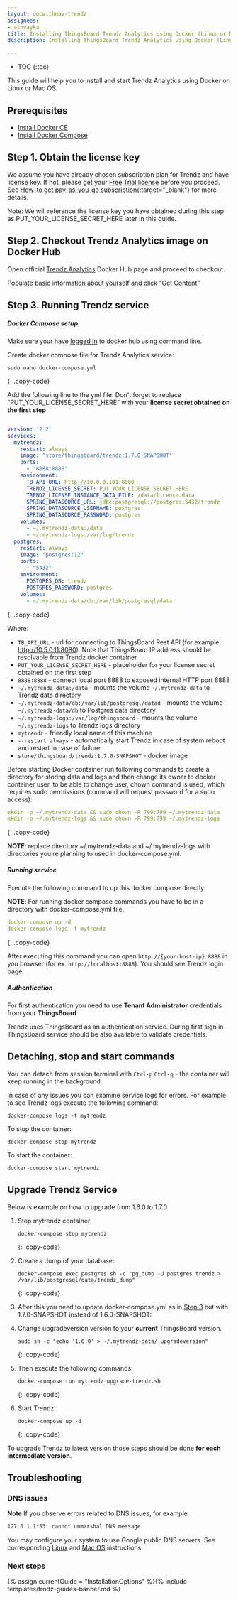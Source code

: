 ```yaml
---
layout: docwithnav-trendz
assignees:
- ashvayka
title: Installing ThingsBoard Trendz Analytics using Docker (Linux or Mac OS)
description: Installing ThingsBoard Trendz Analytics using Docker (Linux or Mac OS)

---
```


* TOC
{:toc}


This guide will help you to install and start Trendz Analytics using Docker on Linux or Mac OS. 

## Prerequisites

- [Install Docker CE](https://docs.docker.com/engine/installation/)
- [Install Docker Compose](https://docs.docker.com/compose/install/)

## Step 1. Obtain the license key 

We assume you have already chosen subscription plan for Trendz and have license key. If not, please get your [Free Trial license](/pricing/?active=trendz) before you proceed.
See [How-to get pay-as-you-go subscription](https://www.youtube.com/watch?v=dK-QDFGxWek){:target="_blank"} for more details.

Note: We will reference the license key you have obtained during this step as PUT_YOUR_LICENSE_SECRET_HERE later in this guide.

## Step 2. Checkout Trendz Analytics image on Docker Hub

Open official [Trendz Analytics](https://hub.docker.com/_/trndz) Docker Hub page and proceed to checkout.

Populate basic information about yourself and click "Get Content"
 

## Step 3. Running Trendz service

##### Docker Compose setup

Make sure your have [logged in](https://docs.docker.com/engine/reference/commandline/login/) to docker hub using command line.

Create docker compose file for Trendz Analytics service:

```text
sudo nano docker-compose.yml
```
{: .copy-code}

Add the following line to the yml file. Don't forget to replace “PUT_YOUR_LICENSE_SECRET_HERE” with your **license secret obtained on the first step**

```yml

version: '2.2'
services:
  mytrendz:
    restart: always
    image: "store/thingsboard/trendz:1.7.0-SNAPSHOT"
    ports:
      - "8888:8888"
    environment:
      TB_API_URL: http://10.0.0.101:8080
      TRENDZ_LICENSE_SECRET: PUT_YOUR_LICENSE_SECRET_HERE
      TRENDZ_LICENSE_INSTANCE_DATA_FILE: /data/license.data
      SPRING_DATASOURCE_URL: jdbc:postgresql://postgres:5432/trendz
      SPRING_DATASOURCE_USERNAME: postgres
      SPRING_DATASOURCE_PASSWORD: postgres
    volumes:
      - ~/.mytrendz-data:/data
      - ~/.mytrendz-logs:/var/log/trendz
  postgres:
    restart: always
    image: "postgres:12"
    ports:
      - "5432"
    environment:
      POSTGRES_DB: trendz
      POSTGRES_PASSWORD: postgres
    volumes:
      - ~/.mytrendz-data/db:/var/lib/postgresql/data

```
{: .copy-code}

Where: 
    
- `TB_API_URL` - url for connecting to ThingsBoard Rest API (for example http://10.5.0.11:8080). Note that ThingsBoard IP address should be resolvable from Trendz docker container
- `PUT_YOUR_LICENSE_SECRET_HERE` - placeholder for your license secret obtained on the first step
- `8888:8888`            - connect local port 8888 to exposed internal HTTP port 8888
- `~/.mytrendz-data:/data`   - mounts the volume `~/.mytrendz-data` to Trendz data directory
- `~/.mytrendz-data/db:/var/lib/postgresql/datad`   - mounts the volume `~/.mytrendz-data/db` to Postgres data directory
- `~/.mytrendz-logs:/var/log/thingsboard`   - mounts the volume `~/.mytrendz-logs` to Trendz logs directory
- `mytrendz`             - friendly local name of this machine
- `--restart always`        - automatically start Trendz in case of system reboot and restart in case of failure.
- `store/thingsboard/trendz:1.7.0-SNAPSHOT`          - docker image
    
Before starting Docker container run following commands to create a directory for storing data and logs and then change 
its owner to docker container user, to be able to change user, chown command is used, which requires sudo permissions 
(command will request password for a sudo access):

```yml
mkdir -p ~/.mytrendz-data && sudo chown -R 799:799 ~/.mytrendz-data
mkdir -p ~/.mytrendz-logs && sudo chown -R 799:799 ~/.mytrendz-logs
```
{: .copy-code}

**NOTE**: replace directory ~/.mytrendz-data and ~/.mytrendz-logs with directories you’re planning to used in docker-compose.yml.

##### Running service
 
Execute the following command to up this docker compose directly:

**NOTE**: For running docker compose commands you have to be in a directory with docker-compose.yml file.    
    
```yml
docker-compose up -d
docker-compose logs -f mytrendz
```
{: .copy-code}    
    
After executing this command you can open `http://{your-host-ip}:8888` in you browser (for ex. `http://localhost:8888`). 
You should see Trendz login page.

##### Authentication

For first authentication you need to use **Tenant Administrator** credentials from your **ThingsBoard**

Trendz uses ThingsBoard as an authentication service. During first sign in ThingsBoard service should be also available 
to validate credentials.

## Detaching, stop and start commands

You can detach from session terminal with `Ctrl-p` `Ctrl-q` - the container will keep running in the background.

In case of any issues you can examine service logs for errors. For example to see Trendz logs execute the following command:

```
docker-compose logs -f mytrendz
```

To stop the container:

```
docker-compose stop mytrendz
```

To start the container:

```
docker-compose start mytrendz
```

## Upgrade Trendz Service

Below is example on how to upgrade from 1.6.0 to 1.7.0

1. Stop mytrendz container

    ```text
    docker-compose stop mytrendz
    ```
    {: .copy-code}


2. Create a dump of your database:

    ```text
    docker-compose exec postgres sh -c "pg_dump -U postgres trendz > /var/lib/postgresql/data/trendz_dump"
    ```
    {: .copy-code}

3. After this you need to update docker-compose.yml as in [Step 3](#step-3-running) but with 1.7.0-SNAPSHOT instead of 1.6.0-SNAPSHOT:
    
4. Change upgradeversion version to your **current** ThingsBoard version.
       
    ```text
    sudo sh -c "echo '1.6.0' > ~/.mytrendz-data/.upgradeversion"
    ```
    {: .copy-code}

5. Then execute the following commands:
    ```text
    docker-compose run mytrendz upgrade-trendz.sh
    ```
    {: .copy-code}
    
6. Start Trendz:
    
    ```text
    docker-compose up -d
    ```
    {: .copy-code}

To upgrade Trendz to latest version those steps should be done **for each intermediate version**.

## Troubleshooting

### DNS issues

**Note** If you observe errors related to DNS issues, for example

```bash
127.0.1.1:53: cannot unmarshal DNS message
```

You may configure your system to use Google public DNS servers. 
See corresponding [Linux](https://developers.google.com/speed/public-dns/docs/using#linux) and [Mac OS](https://developers.google.com/speed/public-dns/docs/using#mac_os) instructions.

### Next steps

{% assign currentGuide = "InstallationOptions" %}{% include templates/trndz-guides-banner.md %}